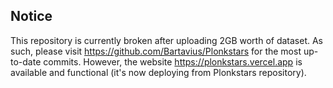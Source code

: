 ## Notice
This repository is currently broken after uploading 2GB worth of dataset. As such, please visit https://github.com/Bartavius/Plonkstars for the most up-to-date commits. However, the website https://plonkstars.vercel.app is available and functional (it's now deploying from Plonkstars repository).
